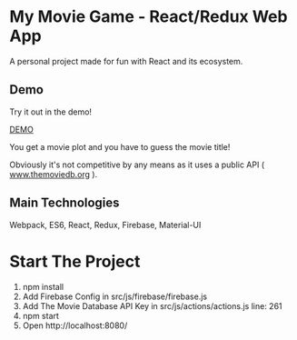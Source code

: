 # My Movie Game - React/Redux Web App

A personal project made for fun with React and its ecosystem.

## Demo

Try it out in the demo!

[DEMO](https://themovie-2ff61.firebaseapp.com/)


You get a movie plot and you have to guess the movie title!

Obviously it's not competitive by any means as it uses a public API ( www.themoviedb.org ).

## Main Technologies

Webpack, ES6, React, Redux, Firebase, Material-UI 

# Start The Project

1. npm install
2. Add Firebase Config in src/js/firebase/firebase.js
3. Add The Movie Database API Key in src/js/actions/actions.js line: 261
4. npm start
5. Open http://localhost:8080/




